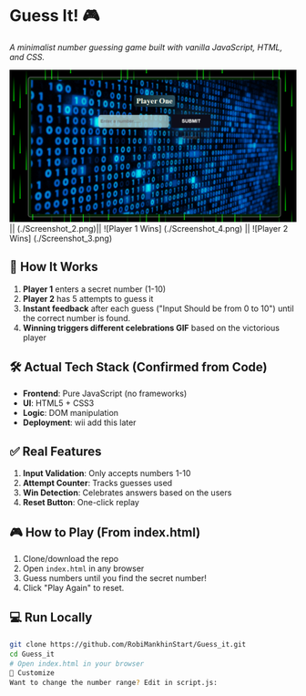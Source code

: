 # Guess It! 🎮  
*A minimalist number guessing game built with vanilla JavaScript, HTML, and CSS.*

![Game Screenshot](./screenshot_1.png) || (./Screenshot_2.png)|| ![Player 1 Wins]  (./Screenshot_4.png) ||  ![Player 2 Wins]  (./Screenshot_3.png)

## 🎯 **How It Works**
1. **Player 1** enters a secret number (1-10)  
2. **Player 2** has 5 attempts to guess it  
3. **Instant feedback** after each guess ("Input Should be from 0 to 10") until the correct number is found. 
4. **Winning triggers different celebrations GIF** based on the victorious player   

## 🛠️ **Actual Tech Stack** (Confirmed from Code)
- **Frontend**: Pure JavaScript (no frameworks)
- **UI**: HTML5 + CSS3
- **Logic**: DOM manipulation
- **Deployment**: wii add this later

## ✅ **Real Features**
1. **Input Validation**: Only accepts numbers 1-10   
3. **Attempt Counter**: Tracks guesses used  
4. **Win Detection**: Celebrates answers based on the users 
5. **Reset Button**: One-click replay  

## 🎮 **How to Play** (From index.html)
1. Clone/download the repo
2. Open `index.html` in any browser
3. Guess numbers until you find the secret number!
4. Click "Play Again" to reset.

## 💻 **Run Locally**
```bash
git clone https://github.com/RobiMankhinStart/Guess_it.git
cd Guess_it
# Open index.html in your browser
🔧 Customize
Want to change the number range? Edit in script.js:

